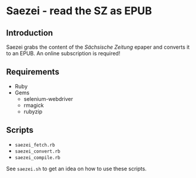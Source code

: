 Saezei - read the SZ as EPUB
============================

Introduction
------------

Saezei grabs the content of the _Sächsische Zeitung_ epaper and converts it to
an EPUB. An online subscription is required!


Requirements
------------

* Ruby
* Gems
    * selenium-webdriver
    * rmagick
    * rubyzip


Scripts
-------

* `saezei_fetch.rb`
* `saezei_convert.rb`
* `saezei_compile.rb`

See `saezei.sh` to get an idea on how to use these scripts.
